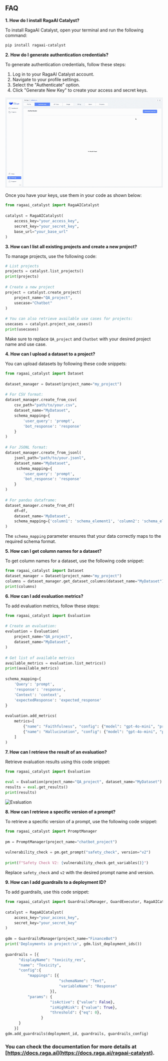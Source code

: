 
## FAQ

**1. How do I install RagaAI Catalyst?**

To install RagaAI Catalyst, open your terminal and run the following command:

```bash
pip install ragaai-catalyst
```

**2. How do I generate authentication credentials?**

To generate authentication credentials, follow these steps:

1. Log in to your RagaAI Catalyst account.
2. Navigate to your profile settings.
3. Select the "Authenticate" option.
4. Click "Generate New Key" to create your access and secret keys.

![How to generate authentication keys](img/autheticate.gif)

Once you have your keys, use them in your code as shown below:

```python
from ragaai_catalyst import RagaAICatalyst

catalyst = RagaAICatalyst(
    access_key="your_access_key",
    secret_key="your_secret_key",
    base_url="your_base_url"
)
```

**3. How can I list all existing projects and create a new project?**

To manage projects, use the following code:

```python
# List projects
projects = catalyst.list_projects()
print(projects)

# Create a new project
project = catalyst.create_project(
    project_name="QA_project",
    usecase="Chatbot"
)

# You can also retrieve available use cases for projects:
usecases = catalyst.project_use_cases()
print(usecases)
```
Make sure to replace `QA_project` and `Chatbot` with your desired project name and use case.

**4. How can I upload a dataset to a project?**

You can upload datasets by following these code snippets:

```python
from ragaai_catalyst import Dataset

dataset_manager = Dataset(project_name="my_project")

# For CSV format:
dataset_manager.create_from_csv(
    csv_path="path/to/your.csv",
    dataset_name="MyDataset",
    schema_mapping={
        'user_query': 'prompt',
        'bot_response': 'response'
    }
)

# For JSONL format:
dataset_manager.create_from_jsonl(
    jsonl_path="path/to/your.jsonl",
    dataset_name="MyDataset",
     schema_mapping={
        'user_query': 'prompt',
        'bot_response': 'response'
    }
)

# For pandas dataframe:
dataset_manager.create_from_df(
    df=df,
    dataset_name='MyDataset',
    schema_mapping={'column1': 'schema_element1', 'column2': 'schema_element2'}
)
```
The `schema_mapping` parameter ensures that your data correctly maps to the required schema format.

**5. How can I get column names for a dataset?**

To get column names for a dataset, use the following code snippet:

```python
from ragaai_catalyst import Dataset
dataset_manager = Dataset(project_name="my_project")
columns = dataset_manager.get_dataset_columns(dataset_name="MyDataset")
print(columns)
```

**6. How can I add evaluation metrics?**

To add evaluation metrics, follow these steps:

```python
from ragaai_catalyst import Evaluation

# Create an evaluation:
evaluation = Evaluation(
    project_name="QA_project",
    dataset_name="MyDataset",
)

# Get list of available metrics
available_metrics = evaluation.list_metrics()
print(available_metrics)

schema_mapping={
    'Query': 'prompt',
    'response': 'response',
    'Context': 'context',
    'expectedResponse': 'expected_response'
}

evaluation.add_metrics(
    metrics=[
        {"name": "Faithfulness", "config": {"model": "gpt-4o-mini", "provider": "openai", "threshold": {"gte": 0.323}}, "column_name": "Faithfulness_gte", "schema_mapping": schema_mapping},
        {"name": "Hallucination", "config": {"model": "gpt-4o-mini", "provider": "openai", "threshold": {"eq": 0.323}}, "column_name": "Hallucination_eq", "schema_mapping": schema_mapping},
    ]
)
```

**7. How can I retrieve the result of an evaluation?**

Retrieve evaluation results using this code snippet:

```python
from ragaai_catalyst import Evaluation

eval = Evaluation(project_name="QA_project", dataset_name="MyDataset")
results = eval.get_results()
print(results)
```

![Evaluation](img/evaluation.gif)

**8. How can I retrieve a specific version of a prompt?**

To retrieve a specific version of a prompt, use the following code snippet:

```python
from ragaai_catalyst import PromptManager

pm = PromptManager(project_name="chatbot_project")

vulnerability_check = pm.get_prompt("safety_check", version="v2")

print(f"Safety Check V2: {vulnerability_check.get_variables()}")
```
Replace `safety_check` and `v2` with the desired prompt name and version.


**9. How can I add guardrails to a deployment ID?**

To add guardrails, use this code snippet:

```python
from ragaai_catalyst import GuardrailsManager, GuardExecutor, RagaAICatalyst

catalyst = RagaAICatalyst(
    access_key="your_access_key",
    secret_key="your_secret_key"
)

gdm = GuardrailsManager(project_name="FinanceBot")
print('Deployments in project:\n', gdm.list_deployment_ids())

guardrails = [{
      "displayName": "toxicity_res",
      "name": "Toxicity",
      "config":{
          "mappings": [{
                        "schemaName": "Text",
                        "variableName": "Response"
                    }],
          "params": {
                    "isActive": {"value": False},
                    "isHighRisk": {"value": True},
                    "threshold": {"eq": 0},
                }
      }
    }]
gdm.add_guardrails(deployment_id, guardrails, guardrails_config)
```

### You can check the documentation for more details at [https://docs.raga.ai](https://docs.raga.ai/ragaai-catalyst). 
